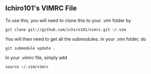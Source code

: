 Ichiro101's VIMRC File
----------------------

To use this, you will need to clone this to your .vim folder by

	git clone git://github.com/ichiro101/vimrc.git ~/.vim

You will then need to get all the submodules. In your .vim folder, do

	git submodule update .

In your .vimrc file, simply add

	source ~/.vim/vimrc

